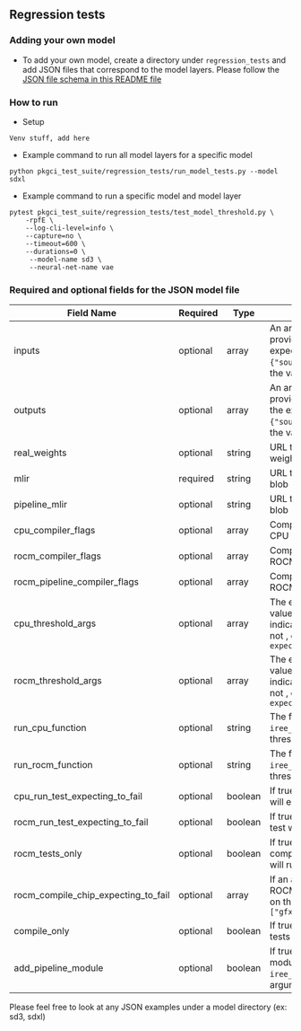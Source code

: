 ## Regression tests

### Adding your own model
- To add your own model, create a directory under `regression_tests` and add JSON files that correspond to the model layers. Please follow the [JSON file schema in this README file](#required-and-optional-fields-for-the-json-model-file)

### How to run

- Setup
```
Venv stuff, add here
```

- Example command to run all model layers for a specific model
```
python pkgci_test_suite/regression_tests/run_model_tests.py --model sdxl
```

- Example command to run a specific model and model layer
```
pytest pkgci_test_suite/regression_tests/test_model_threshold.py \
    -rpfE \
    --log-cli-level=info \
    --capture=no \
    --timeout=600 \
    --durations=0 \
     --model-name sd3 \
     --neural-net-name vae
```


### Required and optional fields for the JSON model file

| Field Name                          | Required | Type    | Description                                                                                                                                      |
| ----------------------------------- | -------- | ------- | ------------------------------------------------------------------------------------------------------------------------------------------------ |
| inputs                              | optional | array   | An array of objects that provides the input blob and the expected input value (ex: `{"source" :"", "value": ""}`, the value field is optional)   |
| outputs                             | optional | array   | An array of objects that provides the output blob and the expected output value (ex: `{"source" :"", "value": ""}`, the value field is optional) |
| real_weights                        | optional | string  | URL that provides the real weights blob                                                                                                          |
| mlir                                | required | string  | URL that provides the MLIR blob                                                                                                                  |
| pipeline_mlir                       | optional | string  | URL that provides the MLIR blob                                                                                                                  |
| cpu_compiler_flags                  | optional | array   | Compiler flag options for the CPU iree compilation                                                                                               |
| rocm_compiler_flags                 | optional | array   | Compiler flag options for the ROCM iree compilation                                                                                              |
| rocm_pipeline_compiler_flags        | optional | array   | Compiler flag options for the ROCM pipeline iree compilation                                                                                     |
| cpu_threshold_args                  | optional | array   | The expected threshold CPU value for `iree_run_module` to indicate if the test passed or not , ex: `["--expected_f16_threshold=1.0f"]`           |
| rocm_threshold_args                 | optional | array   | The expected threshold ROCM value for `iree_run_module` to indicate if the test passed or not , ex: `["--expected_f16_threshold=1.0f"]`          |
| run_cpu_function                    | optional | string  | The function that the `iree_run_module` in the CPU threshold tests                                                                               |
| run_rocm_function                   | optional | string  | The function that the `iree_run_module` in the ROCM threshold tests                                                                              |
| cpu_run_test_expecting_to_fail      | optional | boolean | If true, the CPU threshold test will expect to fail                                                                                              |
| rocm_run_test_expecting_to_fail     | optional | boolean | If true, the ROCM threshold test will expect to fail                                                                                             |
| rocm_tests_only                     | optional | boolean | If true, only the ROCM compilation and threshold test will run                                                                                   |
| rocm_compile_chip_expecting_to_fail | optional | array   | If an array is passed in, the ROCM compilation tests will fail on the specified chip, ex: `["gfx90a"]`                                           |
| compile_only                        | optional | boolean | If true, only the compilation tests will run                                                                                                     |
| add_pipeline_module                 | optional | boolean | If true, the <b>pipeline mlir</b> module will be added to the `iree_run_module` as an argument                                                   |

Please feel free to look at any JSON examples under a model directory (ex: sd3, sdxl)
